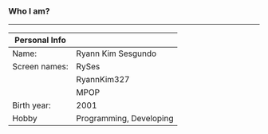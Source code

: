### Who I am?
---
| Personal Info | |
|---------|--------|
| Name: | Ryann Kim Sesgundo |
| Screen names: | RySes |
| | RyannKim327 |
| | MPOP |
| Birth year: | 2001 |
| Hobby | Programming, Developing |
